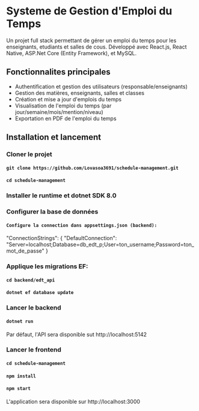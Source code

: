 # Systeme de Gestion d'Emploi du Temps

Un projet full stack permettant de gérer un emploi du temps pour les enseignants, etudiants et salles de cous.
Développé avec React.js, React Native, ASP.Net Core (Entity Framework), et MySQL.

## Fonctionnalites principales
- Authentification et gestion des utilisateurs (responsable/enseignants)
- Gestion des matières, enseignants, salles et classes
- Création et mise a jour d'emplois du temps
- Visualisation de l'emploi du temps (par jour/semaine/mois/mention/niveau)
- Exportation en PDF de l'emploi du temps

## Installation et lancement
### Cloner le projet

#### `git clone https://github.com/Lovasoa3691/schedule-management.git`
#### `cd schedule-management`

### Installer le runtime et dotnet SDK 8.0
### Configurer la base de données

#### `Configure la connection dans appsettings.json (backend):`
"ConnectionStrings": {
    "DefaultConnection": "Server=localhost;Database=db_edt_p;User=ton_username;Password=ton_mot_de_passe"
  }

### Applique les migrations EF:

#### `cd backend/edt_api`
#### `dotnet ef database update`

### Lancer le backend

#### `dotnet run`

Par défaut, l'API sera disponible sut http://localhost:5142

### Lancer le frontend

#### `cd schedule-management`
#### `npm install`
#### `npm start`

L'application sera disponible sur http://localhost:3000
